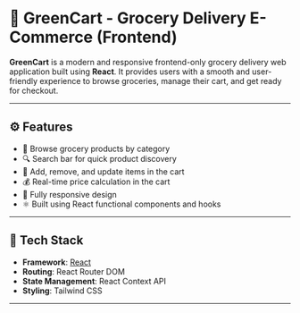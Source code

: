 # 🛒 GreenCart - Grocery Delivery E-Commerce (Frontend)
 
 **GreenCart** is a modern and responsive frontend-only grocery delivery web application built using **React**. It provides users with a smooth and user-friendly experience to browse groceries, manage their cart, and get ready for checkout.
 
 ---
 
 ## ⚙️ Features
 
 - 🥦 Browse grocery products by category
 - 🔍 Search bar for quick product discovery
 - 🛒 Add, remove, and update items in the cart
 - 💰 Real-time price calculation in the cart
 - 📱 Fully responsive design
 - ⚛️ Built using React functional components and hooks
 
 ---
 
 ## 🧱 Tech Stack
 
 - **Framework**: [React](https://reactjs.org/)
 - **Routing**: React Router DOM
 - **State Management**: React Context API
 - **Styling**: Tailwind CSS 
 
 ---